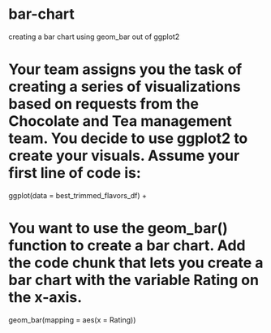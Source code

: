 # bar-chart
creating a bar chart using geom_bar out of ggplot2

# Your team assigns you the task of creating a series of visualizations based on requests from the Chocolate and Tea management team. You decide to use ggplot2 to create your visuals. Assume your first line of code is:
ggplot(data = best_trimmed_flavors_df) +

# You want to use the geom_bar() function to create a bar chart. Add the code chunk that lets you create a bar chart with the variable Rating on the x-axis.
geom_bar(mapping = aes(x = Rating))
